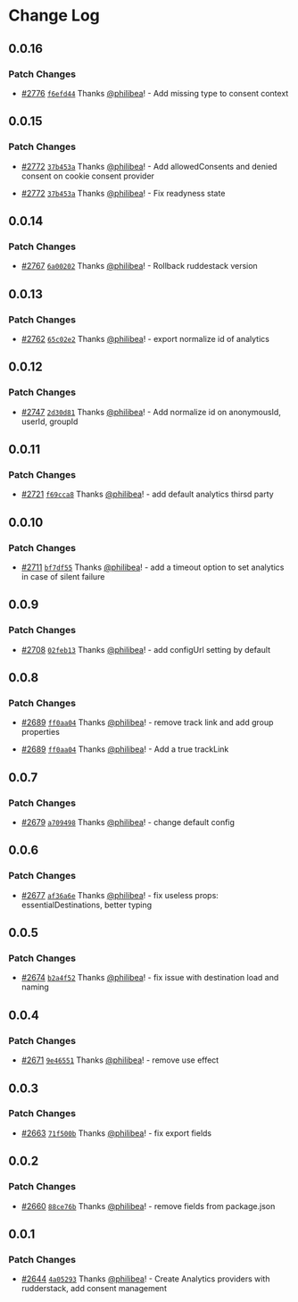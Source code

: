 # Change Log

## 0.0.16

### Patch Changes

- [#2776](https://github.com/scaleway/scaleway-lib/pull/2776) [`f6efd44`](https://github.com/scaleway/scaleway-lib/commit/f6efd44c8329a28b7b2c495681add9b27838cc34) Thanks [@philibea](https://github.com/philibea)! - Add missing type to consent context

## 0.0.15

### Patch Changes

- [#2772](https://github.com/scaleway/scaleway-lib/pull/2772) [`37b453a`](https://github.com/scaleway/scaleway-lib/commit/37b453a4985ea778815f8f461ad6d21715353e78) Thanks [@philibea](https://github.com/philibea)! - Add allowedConsents and denied consent on cookie consent provider

- [#2772](https://github.com/scaleway/scaleway-lib/pull/2772) [`37b453a`](https://github.com/scaleway/scaleway-lib/commit/37b453a4985ea778815f8f461ad6d21715353e78) Thanks [@philibea](https://github.com/philibea)! - Fix readyness state

## 0.0.14

### Patch Changes

- [#2767](https://github.com/scaleway/scaleway-lib/pull/2767) [`6a00202`](https://github.com/scaleway/scaleway-lib/commit/6a00202e12ed4c025c48f67f8b0a1e77f1b33f6e) Thanks [@philibea](https://github.com/philibea)! - Rollback ruddestack version

## 0.0.13

### Patch Changes

- [#2762](https://github.com/scaleway/scaleway-lib/pull/2762) [`65c02e2`](https://github.com/scaleway/scaleway-lib/commit/65c02e2c8177050fcb9504416d95181f5fe3a163) Thanks [@philibea](https://github.com/philibea)! - export normalize id of analytics

## 0.0.12

### Patch Changes

- [#2747](https://github.com/scaleway/scaleway-lib/pull/2747) [`2d30d81`](https://github.com/scaleway/scaleway-lib/commit/2d30d817867dcee41aa53ebe2fb2b2c25a17f61f) Thanks [@philibea](https://github.com/philibea)! - Add normalize id on anonymousId, userId, groupId

## 0.0.11

### Patch Changes

- [#2721](https://github.com/scaleway/scaleway-lib/pull/2721) [`f69cca8`](https://github.com/scaleway/scaleway-lib/commit/f69cca84efec09f88261373d192208d4e9661bf3) Thanks [@philibea](https://github.com/philibea)! - add default analytics thirsd party

## 0.0.10

### Patch Changes

- [#2711](https://github.com/scaleway/scaleway-lib/pull/2711) [`bf7df55`](https://github.com/scaleway/scaleway-lib/commit/bf7df5591f3a93297d05219d0d108a616eab576a) Thanks [@philibea](https://github.com/philibea)! - add a timeout option to set analytics in case of silent failure

## 0.0.9

### Patch Changes

- [#2708](https://github.com/scaleway/scaleway-lib/pull/2708) [`02feb13`](https://github.com/scaleway/scaleway-lib/commit/02feb13ee1d104cd0a2bbe10e40cdddf6f0eef36) Thanks [@philibea](https://github.com/philibea)! - add configUrl setting by default

## 0.0.8

### Patch Changes

- [#2689](https://github.com/scaleway/scaleway-lib/pull/2689) [`ff0aa04`](https://github.com/scaleway/scaleway-lib/commit/ff0aa04e834465b814fa57d075a47f72b8cfe810) Thanks [@philibea](https://github.com/philibea)! - remove track link and add group properties

- [#2689](https://github.com/scaleway/scaleway-lib/pull/2689) [`ff0aa04`](https://github.com/scaleway/scaleway-lib/commit/ff0aa04e834465b814fa57d075a47f72b8cfe810) Thanks [@philibea](https://github.com/philibea)! - Add a true trackLink

## 0.0.7

### Patch Changes

- [#2679](https://github.com/scaleway/scaleway-lib/pull/2679) [`a709498`](https://github.com/scaleway/scaleway-lib/commit/a709498fa347c2cdf7f1ee37f348524398bd8ce5) Thanks [@philibea](https://github.com/philibea)! - change default config

## 0.0.6

### Patch Changes

- [#2677](https://github.com/scaleway/scaleway-lib/pull/2677) [`af36a6e`](https://github.com/scaleway/scaleway-lib/commit/af36a6e1b49f4907896e0ed596cd96f0faf58a82) Thanks [@philibea](https://github.com/philibea)! - fix useless props: essentialDestinations, better typing

## 0.0.5

### Patch Changes

- [#2674](https://github.com/scaleway/scaleway-lib/pull/2674) [`b2a4f52`](https://github.com/scaleway/scaleway-lib/commit/b2a4f528aa988fdcc049a7f3b089a529873c0aed) Thanks [@philibea](https://github.com/philibea)! - fix issue with destination load and naming

## 0.0.4

### Patch Changes

- [#2671](https://github.com/scaleway/scaleway-lib/pull/2671) [`9e46551`](https://github.com/scaleway/scaleway-lib/commit/9e465516e7280c2d189fd1bfda676c78eb2dc5c6) Thanks [@philibea](https://github.com/philibea)! - remove use effect

## 0.0.3

### Patch Changes

- [#2663](https://github.com/scaleway/scaleway-lib/pull/2663) [`71f500b`](https://github.com/scaleway/scaleway-lib/commit/71f500b3c86eba65a56cd57a695c2ee063a2628f) Thanks [@philibea](https://github.com/philibea)! - fix export fields

## 0.0.2

### Patch Changes

- [#2660](https://github.com/scaleway/scaleway-lib/pull/2660) [`88ce76b`](https://github.com/scaleway/scaleway-lib/commit/88ce76b69d70797ea791edac61155a0406067473) Thanks [@philibea](https://github.com/philibea)! - remove fields from package.json

## 0.0.1

### Patch Changes

- [#2644](https://github.com/scaleway/scaleway-lib/pull/2644) [`4a05293`](https://github.com/scaleway/scaleway-lib/commit/4a05293afe6f2e6b719c2767f32fc8b328477c62) Thanks [@philibea](https://github.com/philibea)! - Create Analytics providers with rudderstack, add consent management
